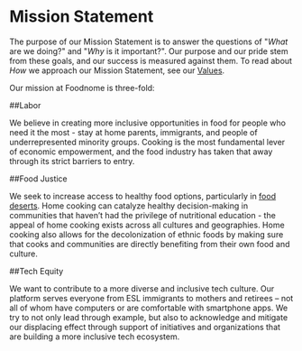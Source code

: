 # Mission Statement

The purpose of our Mission Statement is to answer the questions of "_What_ are we doing?" and "_Why_ is it important?". Our purpose and our pride stem from these goals, and our success is measured against them. To read about _How_ we approach our Mission Statement, see our [Values](https://github.com/foodnome/handbook/blob/master/Foodnome%20Values.md).

Our mission at Foodnome is three-fold:

##Labor

We believe in creating more inclusive opportunities in food for people who need it the most - stay at home parents, immigrants, and people of underrepresented minority groups. Cooking is the most fundamental lever of economic empowerment, and the food industry has taken that away through its strict barriers to entry.

##Food Justice

We seek to increase access to healthy food options, particularly in [food deserts](http://americannutritionassociation.org/newsletter/usda-defines-food-deserts). Home cooking can catalyze healthy decision-making in communities that haven’t had the privilege of nutritional education - the appeal of home cooking exists across all cultures and geographies. Home cooking also allows for the decolonization of ethnic foods by making sure that cooks and communities are directly benefiting from their own food and culture.

##Tech Equity

We want to contribute to a more diverse and inclusive tech culture. Our platform serves everyone from ESL immigrants to mothers and retirees – not all of whom have computers or are comfortable with smartphone apps. We try to not only lead through example, but also to acknowledge and mitigate our displacing effect through support of initiatives and organizations that are building a more inclusive tech ecosystem.
